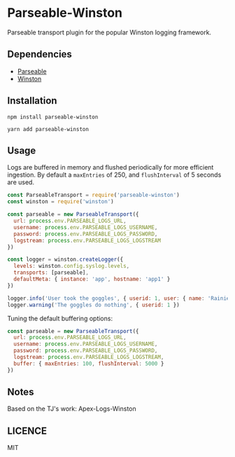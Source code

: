 

# Parseable-Winston

Parseable transport plugin for the popular Winston logging framework.

## Dependencies

* [Parseable](https://www.parseable.io/)
* [Winston](https://github.com/winstonjs/winston)

## Installation

```
npm install parseable-winston
```

```
yarn add parseable-winston
```

## Usage

Logs are buffered in memory and flushed periodically for more efficient ingestion. By default a `maxEntries` of 250, and `flushInterval` of 5 seconds are used.

```js
const ParseableTransport = require('parseable-winston')
const winston = require('winston')

const parseable = new ParseableTransport({
  url: process.env.PARSEABLE_LOGS_URL,
  username: process.env.PARSEABLE_LOGS_USERNAME,
  password: process.env.PARSEABLE_LOGS_PASSWORD,
  logstream: process.env.PARSEABLE_LOGS_LOGSTREAM
})

const logger = winston.createLogger({
  levels: winston.config.syslog.levels,
  transports: [parseable],
  defaultMeta: { instance: 'app', hostname: 'app1' }
})

logger.info('User took the goggles', { userid: 1, user: { name: 'Rainier Wolfcastle' } })
logger.warning('The goggles do nothing', { userid: 1 })
```

Tuning the default buffering options:

```js
const parseable = new ParseableTransport({
  url: process.env.PARSEABLE_LOGS_URL,
  username: process.env.PARSEABLE_LOGS_USERNAME,
  password: process.env.PARSEABLE_LOGS_PASSWORD,
  logstream: process.env.PARSEABLE_LOGS_LOGSTREAM,
  buffer: { maxEntries: 100, flushInterval: 5000 }
})
```

## Notes

Based on the TJ's work: Apex-Logs-Winston

## LICENCE

MIT